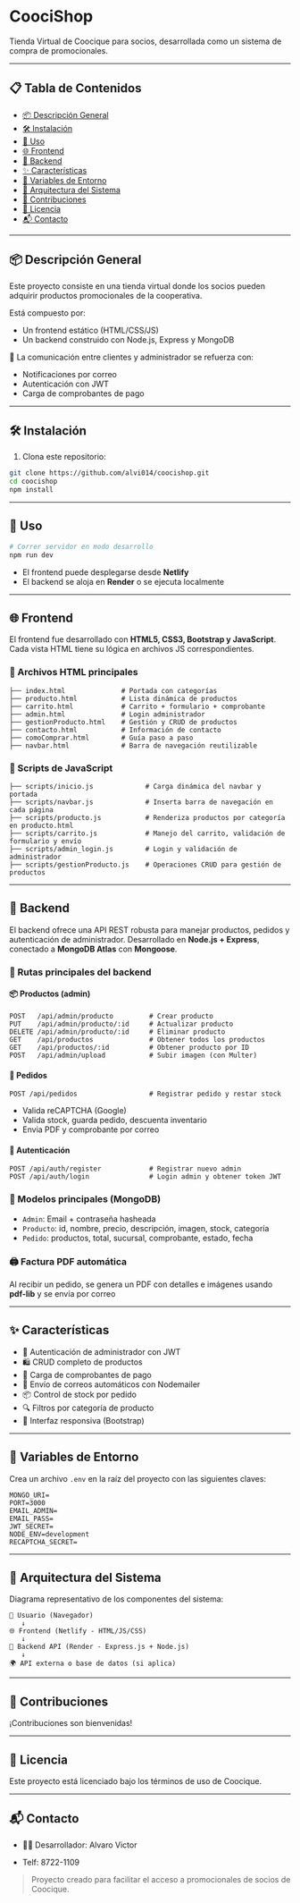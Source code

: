 # CoociShop

Tienda Virtual de Coocique para socios, desarrollada como un sistema de compra de promocionales.

---

## 📋 Tabla de Contenidos

- [📦 Descripción General](#-descripción-general)
- [🛠 Instalación](#-instalación)
- [🚀 Uso](#-uso)
- [🌐 Frontend](#-frontend)
- [🧪 Backend](#-backend)
- [✨ Características](#-características)
- [🔐 Variables de Entorno](#-variables-de-entorno)
- [🧭 Arquitectura del Sistema](#-arquitectura-del-sistema)
- [🤝 Contribuciones](#-contribuciones)
- [📝 Licencia](#-licencia)
- [📬 Contacto](#-contacto)

---

## 📦 Descripción General

Este proyecto consiste en una tienda virtual donde los socios pueden adquirir productos promocionales de la cooperativa.

Está compuesto por:

- Un frontend estático (HTML/CSS/JS)
- Un backend construido con Node.js, Express y MongoDB

🔁 La comunicación entre clientes y administrador se refuerza con:

- Notificaciones por correo
- Autenticación con JWT
- Carga de comprobantes de pago

---

## 🛠 Instalación

1. Clona este repositorio:

```bash
git clone https://github.com/alvi014/coocishop.git
cd coocishop
npm install
```

---

## 🚀 Uso

```bash
# Correr servidor en modo desarrollo
npm run dev
```

- El frontend puede desplegarse desde **Netlify**
- El backend se aloja en **Render** o se ejecuta localmente

---

## 🌐 Frontend

El frontend fue desarrollado con **HTML5, CSS3, Bootstrap y JavaScript**. Cada vista HTML tiene su lógica en archivos JS correspondientes.

### 📁 Archivos HTML principales

```
├── index.html              # Portada con categorías
├── producto.html           # Lista dinámica de productos
├── carrito.html            # Carrito + formulario + comprobante
├── admin.html              # Login administrador
├── gestionProducto.html    # Gestión y CRUD de productos
├── contacto.html           # Información de contacto
├── comoComprar.html        # Guía paso a paso
├── navbar.html             # Barra de navegación reutilizable
```

### 📜 Scripts de JavaScript

```
├── scripts/inicio.js             # Carga dinámica del navbar y portada
├── scripts/navbar.js             # Inserta barra de navegación en cada página
├── scripts/producto.js           # Renderiza productos por categoría en producto.html
├── scripts/carrito.js            # Manejo del carrito, validación de formulario y envío
├── scripts/admin_login.js        # Login y validación de administrador
├── scripts/gestionProducto.js    # Operaciones CRUD para gestión de productos
```

---

## 🧪 Backend

El backend ofrece una API REST robusta para manejar productos, pedidos y autenticación de administrador. Desarrollado en **Node.js + Express**, conectado a **MongoDB Atlas** con **Mongoose**.

### 🔁 Rutas principales del backend

#### 📦 Productos (admin)

```
POST   /api/admin/producto         # Crear producto
PUT    /api/admin/producto/:id     # Actualizar producto
DELETE /api/admin/producto/:id     # Eliminar producto
GET    /api/productos              # Obtener todos los productos
GET    /api/productos/:id          # Obtener producto por ID
POST   /api/admin/upload           # Subir imagen (con Multer)
```

#### 🛒 Pedidos

```
POST /api/pedidos                  # Registrar pedido y restar stock
```
- Valida reCAPTCHA (Google)
- Valida stock, guarda pedido, descuenta inventario
- Envia PDF y comprobante por correo

#### 🔐 Autenticación

```
POST /api/auth/register            # Registrar nuevo admin
POST /api/auth/login               # Login admin y obtener token JWT
```

### 🧾 Modelos principales (MongoDB)

- `Admin`: Email + contraseña hasheada
- `Producto`: id, nombre, precio, descripción, imagen, stock, categoría
- `Pedido`: productos, total, sucursal, comprobante, estado, fecha

### 🖨 Factura PDF automática

Al recibir un pedido, se genera un PDF con detalles e imágenes usando **pdf-lib** y se envía por correo

---

## ✨ Características

- 🔐 Autenticación de administrador con JWT
- 🛍️ CRUD completo de productos
- 📎 Carga de comprobantes de pago
- 📧 Envío de correos automáticos con Nodemailer
- 📦 Control de stock por pedido
- 🔍 Filtros por categoría de producto
- 📱 Interfaz responsiva (Bootstrap)

---

## 🔐 Variables de Entorno

Crea un archivo `.env` en la raíz del proyecto con las siguientes claves:

```env
MONGO_URI=
PORT=3000
EMAIL_ADMIN=
EMAIL_PASS=
JWT_SECRET=
NODE_ENV=development
RECAPTCHA_SECRET=
```

---

## 🧭 Arquitectura del Sistema

Diagrama representativo de los componentes del sistema:

```plaintext
🧑 Usuario (Navegador)
   ↓
🌐 Frontend (Netlify - HTML/JS/CSS)
   ↓
🔧 Backend API (Render - Express.js + Node.js)
   ↓
🌍 API externa o base de datos (si aplica)
```

---

## 🤝 Contribuciones

¡Contribuciones son bienvenidas!


---

## 📝 Licencia

Este proyecto está licenciado bajo los términos de uso de Coocique.

---

## 📬 Contacto

- 👨‍💻 Desarrollador: Alvaro Victor

-   Telf: 8722-1109

> Proyecto creado para facilitar el acceso a promocionales de socios de Coocique.
